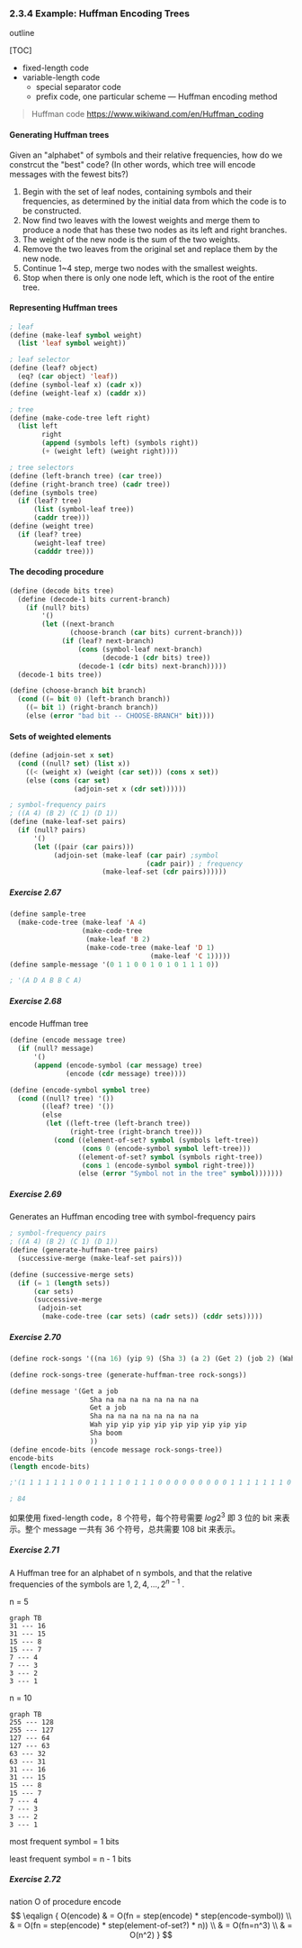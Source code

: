 ### 2.3.4 Example: Huffman Encoding Trees

outline

[TOC]



- fixed-length code
- variable-length code
  - special separator code
  - prefix code, one particular scheme — Huffman encoding method



> Huffman code https://www.wikiwand.com/en/Huffman_coding



#### Generating Huffman trees

Given an "alphabet" of symbols and their relative frequencies, how do we constrcut the "best" code? (In other words, which tree will encode messages with the fewest bits?)



1. Begin with the set of leaf nodes, containing symbols and their frequencies, as determined by the initial data from which the code is to be constructed.
2. Now find two leaves with the lowest weights and merge them to produce a node that has these two nodes as its left and right branches.
3. The weight of the new node is the sum of the two weights.
4. Remove the two leaves from the original set and replace them by the new node.
5. Continue 1~4 step, merge two nodes with the smallest weights.
6. Stop when there is only one node left, which is the root of the entire tree.



#### Representing Huffman trees



```lisp
; leaf
(define (make-leaf symbol weight)
  (list 'leaf symbol weight))

; leaf selector
(define (leaf? object)
  (eq? (car object) 'leaf))
(define (symbol-leaf x) (cadr x))
(define (weight-leaf x) (caddr x))

; tree
(define (make-code-tree left right)
  (list left 
        right
        (append (symbols left) (symbols right))
        (+ (weight left) (weight right))))

; tree selectors
(define (left-branch tree) (car tree))
(define (right-branch tree) (cadr tree))
(define (symbols tree)
  (if (leaf? tree)
      (list (symbol-leaf tree))
      (caddr tree)))
(define (weight tree)
  (if (leaf? tree)
      (weight-leaf tree)
      (cadddr tree)))

```



#### The decoding procedure



```lisp
(define (decode bits tree)
  (define (decode-1 bits current-branch)
    (if (null? bits)
        '()
        (let ((next-branch
               (choose-branch (car bits) current-branch)))
             (if (leaf? next-branch)
                 (cons (symbol-leaf next-branch)
                       (decode-1 (cdr bits) tree))
                 (decode-1 (cdr bits) next-branch)))))
  (decode-1 bits tree))

(define (choose-branch bit branch)
  (cond ((= bit 0) (left-branch branch))
    ((= bit 1) (right-branch branch))
    (else (error "bad bit -- CHOOSE-BRANCH" bit))))
```



#### Sets of weighted elements



```lisp
(define (adjoin-set x set)
  (cond ((null? set) (list x))
    ((< (weight x) (weight (car set))) (cons x set))
    (else (cons (car set)
                (adjoin-set x (cdr set))))))

; symbol-frequency pairs
; ((A 4) (B 2) (C 1) (D 1))
(define (make-leaf-set pairs)
  (if (null? pairs)
      '()
      (let ((pair (car pairs)))
           (adjoin-set (make-leaf (car pair) ;symbol
                                  (cadr pair)) ; frequency
                       (make-leaf-set (cdr pairs))))))

```



##### Exercise 2.67

```lisp
(define sample-tree
  (make-code-tree (make-leaf 'A 4)
                  (make-code-tree
                   (make-leaf 'B 2)
                   (make-code-tree (make-leaf 'D 1)
                                   (make-leaf 'C 1)))))
(define sample-message '(0 1 1 0 0 1 0 1 0 1 1 1 0))

; '(A D A B B C A)
```



##### Exercise 2.68 

encode Huffman tree

```lisp
(define (encode message tree)
  (if (null? message)
      '()
      (append (encode-symbol (car message) tree)
              (encode (cdr message) tree))))

(define (encode-symbol symbol tree)
  (cond ((null? tree) '())
        ((leaf? tree) '())
        (else
         (let ((left-tree (left-branch tree))
               (right-tree (right-branch tree)))
           (cond ((element-of-set? symbol (symbols left-tree))
                  (cons 0 (encode-symbol symbol left-tree)))
                 ((element-of-set? symbol (symbols right-tree))
                  (cons 1 (encode-symbol symbol right-tree)))
                 (else (error "Symbol not in the tree" symbol)))))))
```



##### Exercise 2.69

Generates an Huffman encoding tree with symbol-frequency pairs

```lisp
; symbol-frequency pairs
; ((A 4) (B 2) (C 1) (D 1))
(define (generate-huffman-tree pairs)
  (successive-merge (make-leaf-set pairs)))

(define (successive-merge sets)
  (if (= 1 (length sets))
      (car sets)
      (successive-merge
       (adjoin-set
        (make-code-tree (car sets) (cadr sets)) (cddr sets)))))
```



##### Exercise 2.70

```lisp
(define rock-songs '((na 16) (yip 9) (Sha 3) (a 2) (Get 2) (job 2) (Wah 1) (boom 1)))

(define rock-songs-tree (generate-huffman-tree rock-songs))

(define message '(Get a job
                    Sha na na na na na na na na
                    Get a job
                    Sha na na na na na na na na
                    Wah yip yip yip yip yip yip yip yip yip
                    Sha boom
                    ))
(define encode-bits (encode message rock-songs-tree))
encode-bits
(length encode-bits)

;'(1 1 1 1 1 1 1 0 0 1 1 1 1 0 1 1 1 0 0 0 0 0 0 0 0 0 1 1 1 1 1 1 1 0 0 1 1 1 1 0 1 1 1 0 0 0 0 0 0 0 0 0 1 1 0 1 1 1 0 1 0 1 0 1 0 1 0 1 0 1 0 1 0 1 0 1 1 1 0 1 1 0 1 0)

; 84
```

如果使用 fixed-length code，8 个符号，每个符号需要 $log 2^3$ 即 3 位的 bit 来表示。整个 message 一共有 36 个符号，总共需要 108 bit 来表示。



##### Exercise 2.71

A Huffman tree for an alphabet of n symbols, and that the relative frequencies of the symbols are $1, 2, 4, …, 2^{n-1}$ . 

n = 5

```mermaid
graph TB
31 --- 16
31 --- 15
15 --- 8
15 --- 7
7 --- 4
7 --- 3
3 --- 2
3 --- 1
```

n = 10

```mermaid
graph TB
255 --- 128
255 --- 127
127 --- 64
127 --- 63
63 --- 32
63 --- 31
31 --- 16
31 --- 15
15 --- 8
15 --- 7
7 --- 4
7 --- 3
3 --- 2
3 --- 1
```

most frequent symbol = 1 bits

least frequent symbol = n - 1 bits



##### Exercise 2.72

nation O of procedure encode
$$
\eqalign {
O(encode) 
& = O(fn = step(encode) * step(encode-symbol))  \\
& = O(fn = step(encode) * step(element-of-set?) * n)) \\
& = O(fn=n^3) \\
& = O(n^2)
}
$$


